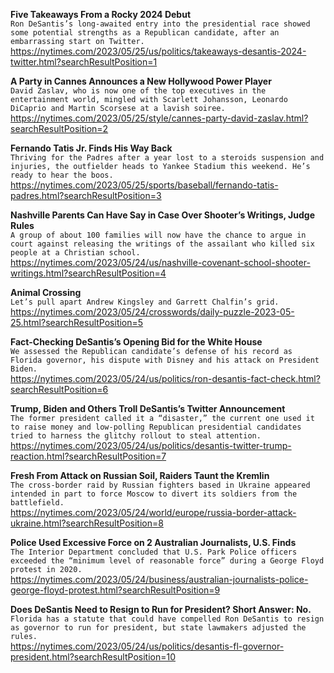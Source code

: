 **Five Takeaways From a Rocky 2024 Debut**\
`Ron DeSantis’s long-awaited entry into the presidential race showed some potential strengths as a Republican candidate, after an embarrassing start on Twitter.`\
https://nytimes.com/2023/05/25/us/politics/takeaways-desantis-2024-twitter.html?searchResultPosition=1

**A Party in Cannes Announces a New Hollywood Power Player**\
`David Zaslav, who is now one of the top executives in the entertainment world, mingled with Scarlett Johansson, Leonardo DiCaprio and Martin Scorsese at a lavish soiree.`\
https://nytimes.com/2023/05/25/style/cannes-party-david-zaslav.html?searchResultPosition=2

**Fernando Tatis Jr. Finds His Way Back**\
`Thriving for the Padres after a year lost to a steroids suspension and injuries, the outfielder heads to Yankee Stadium this weekend. He’s ready to hear the boos.`\
https://nytimes.com/2023/05/25/sports/baseball/fernando-tatis-padres.html?searchResultPosition=3

**Nashville Parents Can Have Say in Case Over Shooter’s Writings, Judge Rules**\
`A group of about 100 families will now have the chance to argue in court against releasing the writings of the assailant who killed six people at a Christian school.`\
https://nytimes.com/2023/05/24/us/nashville-covenant-school-shooter-writings.html?searchResultPosition=4

**Animal Crossing**\
`Let’s pull apart Andrew Kingsley and Garrett Chalfin’s grid.`\
https://nytimes.com/2023/05/24/crosswords/daily-puzzle-2023-05-25.html?searchResultPosition=5

**Fact-Checking DeSantis’s Opening Bid for the White House**\
`We assessed the Republican candidate’s defense of his record as Florida governor, his dispute with Disney and his attack on President Biden.`\
https://nytimes.com/2023/05/24/us/politics/ron-desantis-fact-check.html?searchResultPosition=6

**Trump, Biden and Others Troll DeSantis’s Twitter Announcement**\
`The former president called it a “disaster,” the current one used it to raise money and low-polling Republican presidential candidates tried to harness the glitchy rollout to steal attention.`\
https://nytimes.com/2023/05/24/us/politics/desantis-twitter-trump-reaction.html?searchResultPosition=7

**Fresh From Attack on Russian Soil, Raiders Taunt the Kremlin**\
`The cross-border raid by Russian fighters based in Ukraine appeared intended in part to force Moscow to divert its soldiers from the battlefield.`\
https://nytimes.com/2023/05/24/world/europe/russia-border-attack-ukraine.html?searchResultPosition=8

**Police Used Excessive Force on 2 Australian Journalists, U.S. Finds**\
`The Interior Department concluded that U.S. Park Police officers exceeded the “minimum level of reasonable force” during a George Floyd protest in 2020.`\
https://nytimes.com/2023/05/24/business/australian-journalists-police-george-floyd-protest.html?searchResultPosition=9

**Does DeSantis Need to Resign to Run for President? Short Answer: No.**\
`Florida has a statute that could have compelled Ron DeSantis to resign as governor to run for president, but state lawmakers adjusted the rules.`\
https://nytimes.com/2023/05/24/us/politics/desantis-fl-governor-president.html?searchResultPosition=10

